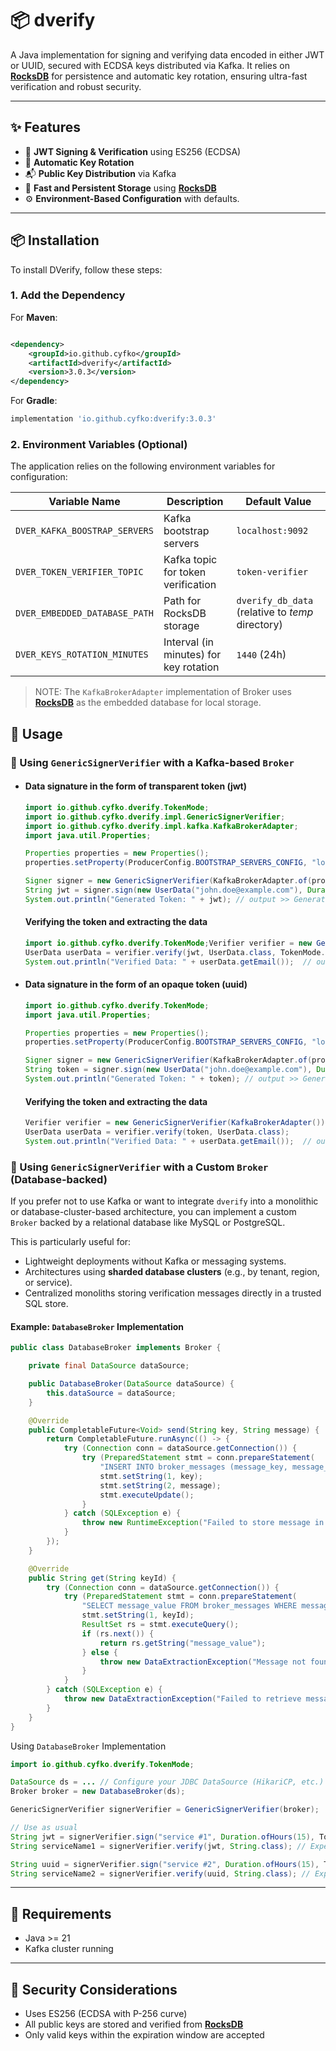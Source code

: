 # 📦 dverify

A Java implementation for signing and verifying data encoded in either JWT or UUID, secured with ECDSA keys distributed via Kafka. It relies on **[RocksDB](https://rocksdb.org/)** for persistence and automatic key rotation, ensuring ultra-fast verification and robust security.

---

## ✨ Features

- 🔐 **JWT Signing & Verification** using ES256 (ECDSA)
- 🔁 **Automatic Key Rotation**
- 📬 **Public Key Distribution** via Kafka
- 🧠 **Fast and Persistent Storage** using **[RocksDB](https://rocksdb.org/)**
- ⚙️ **Environment-Based Configuration** with defaults.

---

## 📦 Installation

To install DVerify, follow these steps:

### 1. Add the Dependency

For **Maven**:

```xml

<dependency>
    <groupId>io.github.cyfko</groupId>
    <artifactId>dverify</artifactId>
    <version>3.0.3</version>
</dependency>
```

For **Gradle**:
```gradle
implementation 'io.github.cyfko:dverify:3.0.3'
```

### 2. Environment Variables (Optional)

The application relies on the following environment variables for configuration:

| Variable Name                     | Description                             | Default Value                                    |
|-----------------------------------|-----------------------------------------|--------------------------------------------------|
| `DVER_KAFKA_BOOSTRAP_SERVERS`     | Kafka bootstrap servers                 | `localhost:9092`                                 |
| `DVER_TOKEN_VERIFIER_TOPIC`       | Kafka topic for token verification      | `token-verifier`                                 |
| `DVER_EMBEDDED_DATABASE_PATH`     | Path for RocksDB storage                | `dverify_db_data` (relative to _temp_ directory) |
| `DVER_KEYS_ROTATION_MINUTES`      | Interval (in minutes) for key rotation  | `1440` (24h)                                     |

> NOTE: The `KafkaBrokerAdapter` implementation of Broker uses **[RocksDB](https://rocksdb.org/)** as the embedded database for local storage.

## 🚀 Usage

### 🔧 Using `GenericSignerVerifier` with a Kafka-based `Broker`

- #### Data signature in the form of transparent token (jwt)

    ```java
    import io.github.cyfko.dverify.TokenMode;
    import io.github.cyfko.dverify.impl.GenericSignerVerifier;
    import io.github.cyfko.dverify.impl.kafka.KafkaBrokerAdapter;
    import java.util.Properties;
    
    Properties properties = new Properties();
    properties.setProperty(ProducerConfig.BOOTSTRAP_SERVERS_CONFIG, "localhost:9092");
    
    Signer signer = new GenericSignerVerifier(KafkaBrokerAdapter.of(properties));
    String jwt = signer.sign(new UserData("john.doe@example.com"), Duration.ofHours(2), TokenMode.jwt);
    System.out.println("Generated Token: " + jwt); // output >> Generated Token: <JWT>
    ```

  #### Verifying the token and extracting the data
    ```java
    import io.github.cyfko.dverify.TokenMode;Verifier verifier = new GenericSignerVerifier(KafkaBrokerAdapter()); // KafkaBrokerAdapter constructed with default properties
    UserData userData = verifier.verify(jwt, UserData.class, TokenMode.jwt);
    System.out.println("Verified Data: " + userData.getEmail());  // output >> Verified Data: john.doe@example.com
    ```
- #### Data signature in the form of an opaque token (uuid)

    ```java
    import io.github.cyfko.dverify.TokenMode;
    import java.util.Properties;
    
    Properties properties = new Properties();
    properties.setProperty(ProducerConfig.BOOTSTRAP_SERVERS_CONFIG, "localhost:9092");
    
    Signer signer = new GenericSignerVerifier(KafkaBrokerAdapter.of(properties));
    String token = signer.sign(new UserData("john.doe@example.com"), Duration.ofHours(2), TokenMode.uuid);
    System.out.println("Generated Token: " + token); // output >> Generated Token: <UUID>
    ```

  #### Verifying the token and extracting the data
    ```java
    Verifier verifier = new GenericSignerVerifier(KafkaBrokerAdapter());
    UserData userData = verifier.verify(token, UserData.class);
    System.out.println("Verified Data: " + userData.getEmail());  // output >> Verified Data: john.doe@example.com
    ```

### 🔧 Using `GenericSignerVerifier` with a Custom `Broker` (Database-backed)

If you prefer not to use Kafka or want to integrate `dverify` into a monolithic or database-cluster-based architecture, you can implement a custom `Broker` backed by a relational database like MySQL or PostgreSQL.

This is particularly useful for:

- Lightweight deployments without Kafka or messaging systems.
- Architectures using **sharded database clusters** (e.g., by tenant, region, or service).
- Centralized monoliths storing verification messages directly in a trusted SQL store.

#### Example: `DatabaseBroker` Implementation

```java
public class DatabaseBroker implements Broker {

    private final DataSource dataSource;

    public DatabaseBroker(DataSource dataSource) {
        this.dataSource = dataSource;
    }

    @Override
    public CompletableFuture<Void> send(String key, String message) {
        return CompletableFuture.runAsync(() -> {
            try (Connection conn = dataSource.getConnection()) {
                try (PreparedStatement stmt = conn.prepareStatement(
                    "INSERT INTO broker_messages (message_key, message_value, created_at) VALUES (?, ?, NOW())")) {
                    stmt.setString(1, key);
                    stmt.setString(2, message);
                    stmt.executeUpdate();
                }
            } catch (SQLException e) {
                throw new RuntimeException("Failed to store message in DB", e);
            }
        });
    }

    @Override
    public String get(String keyId) {
        try (Connection conn = dataSource.getConnection()) {
            try (PreparedStatement stmt = conn.prepareStatement(
                "SELECT message_value FROM broker_messages WHERE message_key = ? ORDER BY created_at DESC LIMIT 1")) {
                stmt.setString(1, keyId);
                ResultSet rs = stmt.executeQuery();
                if (rs.next()) {
                    return rs.getString("message_value");
                } else {
                    throw new DataExtractionException("Message not found for key: " + keyId);
                }
            }
        } catch (SQLException e) {
            throw new DataExtractionException("Failed to retrieve message from DB", e);
        }
    }
}
```

Using `DatabaseBroker` Implementation

```java
import io.github.cyfko.dverify.TokenMode;

DataSource ds = ... // Configure your JDBC DataSource (HikariCP, etc.)
Broker broker = new DatabaseBroker(ds);

GenericSignerVerifier signerVerifier = GenericSignerVerifier(broker);

// Use as usual
String jwt = signerVerifier.sign("service #1", Duration.ofHours(15), TokenMode.jwt);
String serviceName1 = signerVerifier.verify(jwt, String.class); // Expected: serviceName1.equals("service #1")

String uuid = signerVerifier.sign("service #2", Duration.ofHours(15), TokenMode.uuid);
String serviceName2 = signerVerifier.verify(uuid, String.class); // Expected: serviceName2.equals("service #2")
```

---

## 📌 Requirements

- Java >= 21
- Kafka cluster running

---

## 🔐 Security Considerations

- Uses ES256 (ECDSA with P-256 curve)
- All public keys are stored and verified from **[RocksDB](https://rocksdb.org/)**
- Only valid keys within the expiration window are accepted

